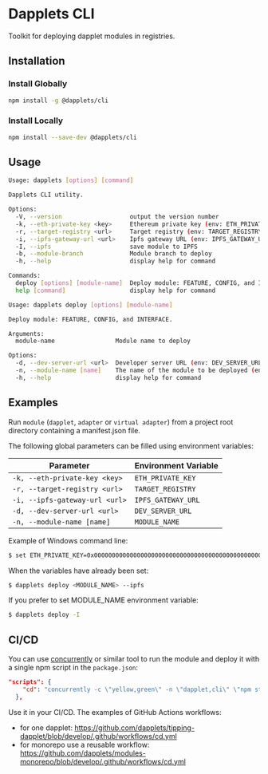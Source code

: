 # Dapplets CLI

Toolkit for deploying dapplet modules in registries.

## Installation

### Install Globally

```bash
npm install -g @dapplets/cli
```

### Install Locally

```bash
npm install --save-dev @dapplets/cli
```

## Usage

```bash
Usage: dapplets [options] [command]

Dapplets CLI utility.

Options:
  -V, --version                   output the version number
  -k, --eth-private-key <key>     Ethereum private key (env: ETH_PRIVATE_KEY)
  -r, --target-registry <url>     Target registry (env: TARGET_REGISTRY)
  -i, --ipfs-gateway-url <url>    Ipfs gateway URL (env: IPFS_GATEWAY_URL)
  -I, --ipfs                      save module to IPFS
  -b, --module-branch             Module branch to deploy
  -h, --help                      display help for command

Commands:
  deploy [options] [module-name]  Deploy module: FEATURE, CONFIG, and INTERFACE.
  help [command]                  display help for command
```

```bash
Usage: dapplets deploy [options] [module-name]

Deploy module: FEATURE, CONFIG, and INTERFACE.

Arguments:
  module-name                 Module name to deploy

Options:
  -d, --dev-server-url <url>  Developer server URL (env: DEV_SERVER_URL)
  -n, --module-name [name]    The name of the module to be deployed (env: MODULE_NAME)
  -h, --help                  display help for command
```

## Examples

Run `module` (`dapplet`, `adapter` or `virtual adapter`) from a project root directory containing a manifest.json file.

The following global parameters can be filled using environment variables:

| Parameter                      | Environment Variable |
| ------------------------------ | -------------------- |
| `-k, --eth-private-key <key>`  | `ETH_PRIVATE_KEY`    |
| `-r, --target-registry <url>`  | `TARGET_REGISTRY`    |
| `-i, --ipfs-gateway-url <url>` | `IPFS_GATEWAY_URL`   |
| `-d, --dev-server-url <url>`   | `DEV_SERVER_URL`     |
| `-n, --module-name [name]`     | `MODULE_NAME`        |

Example of Windows command line:

```bash
$ set ETH_PRIVATE_KEY=0x0000000000000000000000000000000000000000000000000000000000000000 && set TARGET_REGISTRY=test.v3.registry.dapplet-base.eth && set IPFS_GATEWAY_URL=https://ipfs-gateway.mooo.com && set DEV_SERVER_URL=https://localhost:3000/dapplet.json && dapplets deploy test-dapplet --ipfs
```

When the variables have already been set:

```bash
$ dapplets deploy <MODULE_NAME> --ipfs
```

If you prefer to set MODULE_NAME environment variable:

```bash
$ dapplets deploy -I
```

## CI/CD

You can use [concurrently](https://www.npmjs.com/package/concurrently) or similar tool to run the module and deploy it with a single npm script in the `package.json`:

```json
"scripts": {
    "cd": "concurrently -c \"yellow,green\" -n \"dapplet,cli\" \"npm start\" \"npx @dapplets/cli@latest deploy -I\" -ks \"command-cli\""
  },
```

Use it in your CI/CD. The examples of GitHub Actions workflows:

-   for one dapplet: https://github.com/dapplets/tipping-dapplet/blob/develop/.github/workflows/cd.yml
-   for monorepo use a reusable workflow: https://github.com/dapplets/modules-monorepo/blob/develop/.github/workflows/cd.yml
